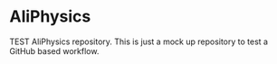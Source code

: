 # AliPhysics
TEST AliPhysics repository. This is just a mock up repository to test a GitHub based workflow.
